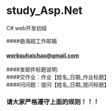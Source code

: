 # study_Asp.Net
C# web开发初级

####曲海超工作邮箱 <br/> 
#### workquhaichao@gmail.com<br/> 

####发邮件标题说明:<br/> 
####交作业：作业【姓名_日期_作业标题】<br/> 
####问问题：提问【姓名_日期_提问标题】<br/>  

### 请大家严格遵守上面的规则！！！
